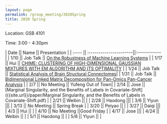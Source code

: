```yaml
---
layout: page
permalink: /group_meeting/2020Spring
title: 2020 Spring
---
```


Location: GSB 4101 

Time: 3:00 - 4:30pm

| Date    || Name       || Presentation |
| :----   || :----------------------||:------------ |
|  1/10   ||	Job Talk   || [On the Robustness of Machine Learning Systems](https://stat-or.unc.edu/event/stor-colloquium-yao-li-uc-davis)		  |
|  1/17	  ||	 Hui       ||	[CHIME: CLUSTERING OF HIGH-DIMENSIONAL GAUSSIAN MIXTURES WITH EM ALGORITHM AND ITS OPTIMALITY]({{site.url}}/paper/CHIME.pdf) |
|  1/24   ||	Job Talk   ||	[Statistical Analysis of Brain Structural Connectomes](https://stat-or.unc.edu/event/stor-computational-med-colloquium-zhengwu-zhang-university-of-rochester)|
|  1/31   || Job Talk   || [Bidimensional Linked Matrix Decomposition for Pan-Omics Pan-Cancer Analysis](https://stat-or.unc.edu/event/stor-colloquium-eric-lock-university-of-minnesota) |
|  2/7    ||	No Meeting || Yufeng Out of Town|
|  2/14   || Jose     ||   [Marginal Singularity, and the Benefits of Labels in Covariate-Shift]({{site.url}}/paper/Marginal Singularity, and the Benefits of Labels in Covariate-Shift.pdf)     |
|  2/21   ||	Weibin  || |
|  2/28   ||	Haodong    |||
|  3/6  ||	Yiyun   |||
|  3/13 ||	No Meeting ||	Spring Break   |
|  3/20  ||	Peiyao   ||  |
|  3/27  ||	Daiqi      |||
|  4/3  ||	Hui     || |
|  4/10  || No Meeting  ||Good Friday |
|  4/17  ||	Jose   |||
|  4/24   || Weibin  || |
|  5/1   ||	 Haodong || |
|  5/8  ||	 Yiyun  ||  |
